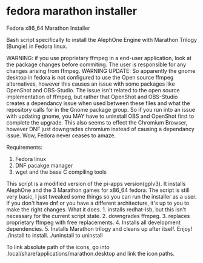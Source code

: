 # fedora marathon installer
Fedora x86_64 Marathon Installer

Bash script specifically to install the AlephOne Engine with Marathon Trilogy (Bungie) in Fedora linux.

WARNING: if you use proprietary ffmpeg in a end-user application, look at the package changes before commiting. The user is responsible for any changes arising from ffmpeg.
WARNING UPDATE: So apparently the gnome desktop in fedora is not configured to use the Open source ffmpeg alternatives, however this causes an issue with some packages like OpenShot and OBS-Studio. The issue isn't related to the open source implementation of ffmpeg, but rather that OpenShot and OBS-Studio creates a dependancy issue when used between these files and what the repository calls for in the Gnome package group. So if you run into an issue with updating gnome, you MAY have to uninstall OBS and OpenShot first to complete the upgrade. This also seems to effect the Chromium Browser, however DNF just downgrades chromium instead of causing a dependancy issue. Wow, Fedora never ceases to amaze.

Requirements:
1. Fedora linux
2. DNF pacakge manager
3. wget and the base C compiling tools

This script is a modified version of the pi-apps version(gplv3). It installs AlephOne and the 3 Marathon games for x86_64 fedora. The script is still very basic, I just tweaked some things so you can run the installer as a user. If you don't have dnf or you have a different architecture, it's up to you to make the right changes.
What it does. 1. installs redhat-lsb, but this isn't necessary for the current script state. 2. downgrades ffmpeg. 3. replaces proprietary ffmpeg with free replacements. 4. Installs all development dependencies. 5. Installs Marathon trilogy and cleans up after itself.
Enjoy!
./install to install. ./uninstall to uninstall

To link absolute path of the icons, go into .local/share/applications/marathon.desktop and link the icon paths.
